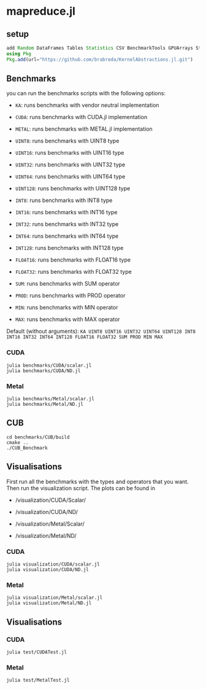 # mapreduce.jl

## setup
```julia
add Random DataFrames Tables Statistics CSV BenchmarkTools GPUArrays StatsPlots Plots
using Pkg
Pkg.add(url="https://github.com/brabreda/KernelAbstractions.jl.git")
```


## Benchmarks

you can run the benchmarks scripts with the following options:
- `KA`: runs benchmarks with vendor neutral implementation
- `CUDA`: runs benchmarks with CUDA.jl implementation
- `METAL`: runs benchmarks with METAL.jl implementation


- `UINT8`: runs benchmarks with UINT8 type
- `UINT16`: runs benchmarks with UINT16 type
- `UINT32`: runs benchmarks with UINT32 type
- `UINT64`: runs benchmarks with UINT64 type
- `UINT128`: runs benchmarks with UINT128 type

- `INT8`: runs benchmarks with INT8 type
- `INT16`: runs benchmarks with INT16 type
- `INT32`: runs benchmarks with INT32 type
- `INT64`: runs benchmarks with INT64 type
- `INT128`: runs benchmarks with INT128 type

- `FLOAT16`: runs benchmarks with FLOAT16 type
- `FLOAT32`: runs benchmarks with FLOAT32 type

- `SUM`: runs benchmarks with SUM operator
- `PROD`: runs benchmarks with PROD operator
- `MIN`: runs benchmarks with MIN operator
- `MAX`: runs benchmarks with MAX operator

Default (without arguments): `KA UINT8 UINT16 UINT32 UINT64 UINT128 INT8 INT16 INT32 INT64 INT128 FLOAT16 FLOAT32 SUM PROD MIN MAX`

### CUDA

```
julia benchmarks/CUDA/scalar.jl 
julia benchmarks/CUDA/ND.jl
```

### Metal
```
julia benchmarks/Metal/scalar.jl
julia benchmarks/Metal/ND.jl
```

## CUB 

```
cd benchmarks/CUB/build
cmake ..
./CUB_Benchmark
```

## Visualisations
First run all the benchmarks with the types and operators that you want. Then run the visualization script. 
The plots can be found in 
- /visualization/CUDA/Scalar/
- /visualization/CUDA/ND/

- /visualization/Metal/Scalar/
- /visualization/Metal/ND/


### CUDA
```
julia visualization/CUDA/scalar.jl
julia visualization/CUDA/ND.jl
```

### Metal
```
julia visualization/Metal/scalar.jl
julia visualization/Metal/ND.jl
```

## Visualisations

### CUDA
```
julia test/CUDATest.jl
```

### Metal
```
julia test/MetalTest.jl

```